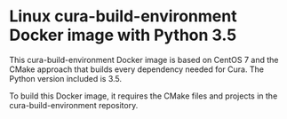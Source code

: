 # Linux cura-build-environment Docker image with Python 3.5

This cura-build-environment Docker image is based on CentOS 7 and the CMake
approach that builds every dependency needed for Cura. The Python version
included is 3.5.

To build this Docker image, it requires the CMake files and projects in the
cura-build-environment repository.
